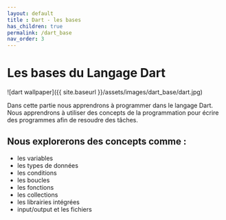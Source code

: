 ```yaml
---
layout: default
title : Dart - les bases
has_children: true
permalink: /dart_base
nav_order: 3
---
```


# Les bases du Langage Dart
![dart wallpaper]({{ site.baseurl }}/assets/images/dart_base/dart.jpg)

Dans cette partie nous apprendrons à programmer dans le langage Dart. Nous apprendrons à utiliser des concepts de la programmation pour écrire des programmes afin de resoudre des tâches.

## Nous explorerons des concepts comme :

- les variables
- les types de données
- les conditions
- les boucles
- les fonctions
- les collections
- les librairies intégrées
- input/output et les fichiers